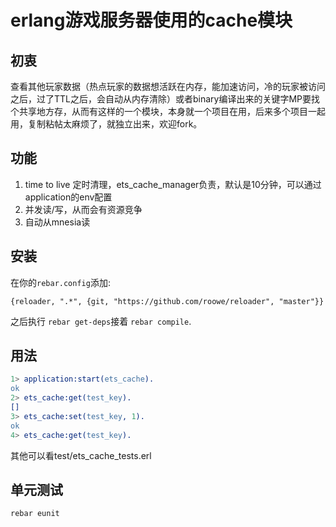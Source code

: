 erlang游戏服务器使用的cache模块
=====

初衷
--------
查看其他玩家数据（热点玩家的数据想活跃在内存，能加速访问，冷的玩家被访问之后，过了TTL之后，会自动从内存清除）或者binary编译出来的关键字MP要找个共享地方存，从而有这样的一个模块，本身就一个项目在用，后来多个项目一起用，复制粘帖太麻烦了，就独立出来，欢迎fork。

功能
--------
1. time to live 定时清理，ets_cache_manager负责，默认是10分钟，可以通过application的env配置
2. 并发读/写，从而会有资源竞争
3. 自动从mnesia读

安装
--------

在你的`rebar.config`添加:

    {reloader, ".*", {git, "https://github.com/roowe/reloader", "master"}}

之后执行 `rebar get-deps`接着 `rebar compile`.

用法
--------
```erlang
1> application:start(ets_cache).
ok
2> ets_cache:get(test_key).
[]
3> ets_cache:set(test_key, 1).
ok
4> ets_cache:get(test_key).
```

其他可以看test/ets_cache_tests.erl

单元测试
--------
`rebar eunit`
